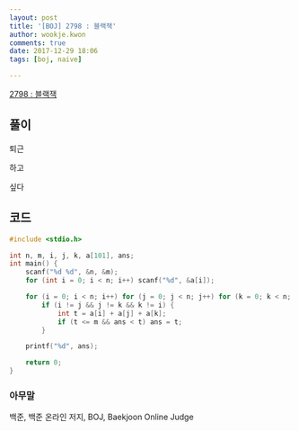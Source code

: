 ```yaml
---
layout: post
title: '[BOJ] 2798 : 블랙잭'
author: wookje.kwon
comments: true
date: 2017-12-29 18:06
tags: [boj, naive]

---
```


[2798 : 블랙잭](https://www.acmicpc.net/problem/2798)

## 풀이

퇴근

하고

싶다

## 코드

```cpp
#include <stdio.h>

int n, m, i, j, k, a[101], ans;
int main() {
    scanf("%d %d", &n, &m);
    for (int i = 0; i < n; i++) scanf("%d", &a[i]);

    for (i = 0; i < n; i++) for (j = 0; j < n; j++) for (k = 0; k < n; k++)
        if (i != j && j != k && k != i) {
            int t = a[i] + a[j] + a[k];
            if (t <= m && ans < t) ans = t;
        }

    printf("%d", ans);

    return 0;
}
```

### 아무말  
백준, 백준 온라인 저지, BOJ, Baekjoon Online Judge
